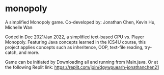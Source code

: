# monopoly
A simplified Monopoly game.
Co-developed by: Jonathan Chen, Kevin Hu, Michelle Wan

Coded in Dec 2021/Jan 2022, a simplified text-based CPU vs. Player Monopoly.
Featuring Java concepts learned in the ICS4U course, this project applies concepts such as inheritence, OOP, text-file reading, try-catch, and more.

Game can be initiated by Downloading all and running from Main.java. Or at the following Replit link:
https://replit.com/join/dgywpuearh-jonathanchen21


